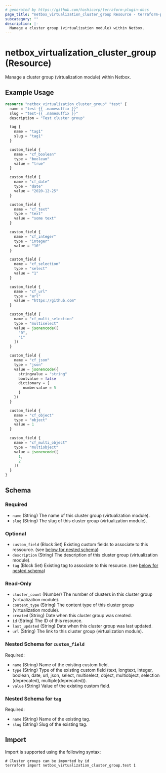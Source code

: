 ```yaml
---
# generated by https://github.com/hashicorp/terraform-plugin-docs
page_title: "netbox_virtualization_cluster_group Resource - terraform-provider-netbox"
subcategory: ""
description: |-
  Manage a cluster group (virtualization module) within Netbox.
---
```


# netbox_virtualization_cluster_group (Resource)

Manage a cluster group (virtualization module) within Netbox.

## Example Usage

```terraform
resource "netbox_virtualization_cluster_group" "test" {
  name = "test-{{ .namesuffix }}"
  slug = "test-{{ .namesuffix }}"
  description = "Test cluster group"

  tag {
    name = "tag1"
    slug = "tag1"
  }

  custom_field {
    name = "cf_boolean"
    type = "boolean"
    value = "true"
  }

  custom_field {
    name = "cf_date"
    type = "date"
    value = "2020-12-25"
  }

  custom_field {
    name = "cf_text"
    type = "text"
    value = "some text"
  }

  custom_field {
    name = "cf_integer"
    type = "integer"
    value = "10"
  }

  custom_field {
    name = "cf_selection"
    type = "select"
    value = "1"
  }

  custom_field {
    name = "cf_url"
    type = "url"
    value = "https://github.com"
  }

  custom_field {
    name = "cf_multi_selection"
    type = "multiselect"
    value = jsonencode([
      "0",
      "1"
    ])
  }

  custom_field {
    name = "cf_json"
    type = "json"
    value = jsonencode({
      stringvalue = "string"
      boolvalue = false
      dictionary = {
        numbervalue = 5
      }
    })
  }

  custom_field {
    name = "cf_object"
    type = "object"
    value = 1
  }

  custom_field {
    name = "cf_multi_object"
    type = "multiobject"
    value = jsonencode([
      1,
      2
    ])
  }
}
```

<!-- schema generated by tfplugindocs -->
## Schema

### Required

- `name` (String) The name of this cluster group (virtualization module).
- `slug` (String) The slug of this cluster group (virtualization module).

### Optional

- `custom_field` (Block Set) Existing custom fields to associate to this ressource. (see [below for nested schema](#nestedblock--custom_field))
- `description` (String) The description of this cluster group (virtualization module).
- `tag` (Block Set) Existing tag to associate to this resource. (see [below for nested schema](#nestedblock--tag))

### Read-Only

- `cluster_count` (Number) The number of clusters in this cluster group (virtualization module).
- `content_type` (String) The content type of this cluster group (virtualization module).
- `created` (String) Date when this cluster group was created.
- `id` (String) The ID of this resource.
- `last_updated` (String) Date when this cluster group was last updated.
- `url` (String) The link to this cluster group (virtualization module).

<a id="nestedblock--custom_field"></a>
### Nested Schema for `custom_field`

Required:

- `name` (String) Name of the existing custom field.
- `type` (String) Type of the existing custom field (text, longtext, integer, boolean, date, url, json, select, multiselect, object, multiobject, selection (deprecated), multiple(deprecated)).
- `value` (String) Value of the existing custom field.


<a id="nestedblock--tag"></a>
### Nested Schema for `tag`

Required:

- `name` (String) Name of the existing tag.
- `slug` (String) Slug of the existing tag.

## Import

Import is supported using the following syntax:

```shell
# Cluster groups can be imported by id
terraform import netbox_virtualization_cluster_group.test 1
```
